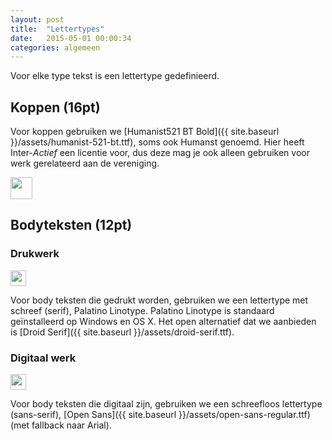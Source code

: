 ```yaml
---
layout: post
title:  "Lettertypes"
date:   2015-05-01 00:00:34
categories: algemeen
---
```


Voor elke type tekst is een lettertype gedefinieerd.

Koppen (16pt)
-------------
Voor koppen gebruiken we [Humanist521 BT Bold]({{ site.baseurl }}/assets/humanist-521-bt.ttf), soms ook Humanst genoemd. Hier heeft Inter-*Actief* een licentie voor, dus deze mag je ook alleen gebruiken voor werk gerelateerd aan de vereniging.

<img src="{{ site.baseurl }}/assets/heading.png" style="height: 35px" />

Bodyteksten (12pt)
------------------

### Drukwerk
<img src="{{ site.baseurl }}/assets/body-text-with-serif.png" style="height: 25px"/>

Voor body teksten die gedrukt worden, gebruiken we een lettertype met schreef (serif), Palatino Linotype. Palatino Linotype is standaard geïnstalleerd op Windows en OS X. Het open alternatief dat we aanbieden is [Droid Serif]({{ site.baseurl }}/assets/droid-serif.ttf).

### Digitaal werk
<img src="{{ site.baseurl }}/assets/body-text-sans-serif.png" style="height: 25px"/>

Voor body teksten die digitaal zijn, gebruiken we een schreefloos lettertype (sans-serif), [Open Sans]({{ site.baseurl }}/assets/open-sans-regular.ttf) (met fallback naar Arial).
